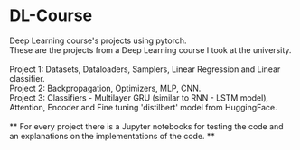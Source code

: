 # DL-Course
Deep Learning course's projects using pytorch.
<br>
These are the projects from a Deep Learning course I took at the university.
<br>
<br>
Project 1: Datasets, Dataloaders, Samplers, Linear Regression and Linear classifier.
<br>
Project 2: Backpropagation, Optimizers, MLP, CNN.
<br>
Project 3: Classifiers - Multilayer GRU (similar to RNN - LSTM model), Attention, Encoder and Fine tuning 'distilbert' model from HuggingFace.
<br>
<br>
** For every project there is a Jupyter notebooks for testing the code and an explanations on the implementations of the code. **
